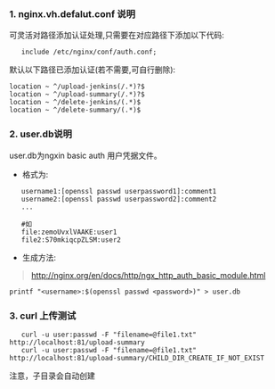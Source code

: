 

### 1. nginx.vh.defalut.conf 说明
可灵活对路径添加认证处理,只需要在对应路径下添加以下代码:
```
   include /etc/nginx/conf/auth.conf;
```
默认以下路径已添加认证(若不需要,可自行删除): 
```
location ~ ^/upload-jenkins(/.*)?$
location ~ ^/upload-summary(/.*)?$ 
location ~ ^/delete-jenkins/(.*)$ 
location ~ ^/delete-summary/(.*)$

```

### 2. user.db说明
user.db为ngxin basic auth 用户凭据文件。

- 格式为:  

```
   username1:[openssl passwd userpassword1]:comment1
   username2:[openssl passwd userpassword2]:comment2
   ...
   
   #如
   file:zemoUvxlVAAKE:user1
   file2:S70mkiqcpZLSM:user2
```

- 生成方法:
> http://nginx.org/en/docs/http/ngx_http_auth_basic_module.html

```shell
printf "<username>:$(openssl passwd <password>)" > user.db
```


### 3. curl 上传测试
```
   curl -u user:passwd -F "filename=@file1.txt" http://localhost:81/upload-summary
   curl -u user:passwd -F "filename=@file1.txt" http://localhost:81/upload-summary/CHILD_DIR_CREATE_IF_NOT_EXIST

```
注意，子目录会自动创建
